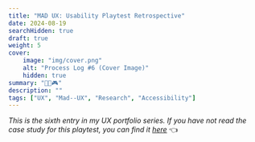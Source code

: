```yaml
---
title: "MAD UX: Usability Playtest Retrospective"
date: 2024-08-19
searchHidden: true
draft: true
weight: 5
cover:
    image: "img/cover.png"
    alt: "Process Log #6 (Cover Image)"
    hidden: true
summary: "👨‍🔬🎮️"
description: ""
tags: ["UX", "Mad--UX", "Research", "Accessibility"]
---
```


_This is the sixth entry in my UX portfolio series. If you have not read the case study for this playtest, you can find it [here](../madux-summer/)_ 👈️
